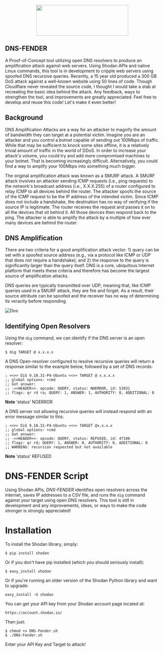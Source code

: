 <p align="center">
  <img width="300" height="100" src="https://user-images.githubusercontent.com/72598486/134552117-1ce19e3a-c8f8-4799-8854-40e647c1a7f9.png">
</p>


## DNS-FENDER

A Proof-of-Concept tool utilizing open DNS resolvers to produce an amplification attack against web servers. Using Shodan APIs and native Linux commands, this tool is in development to cripple web servers using spoofed DNS recursive queries. Recently, a 15 year old produced a 300 GB DoS attack against a well-known website using 50 lines of code. Though Cloudflare never revealed the source code, I thought I would take a stab at recreating the basic idea behind the attack. Any feedback, ways to strengthen the tool, and improvements are greatly appreciated. Feel free to develop and reuse this code! Let's make it even better!
 
## Background

DNS Amplification Attacks are a way for an attacker to magnify the amount of bandwidth they can target at a potential victim. Imagine you are an attacker and you control a botnet capable of sending out 100Mbps of traffic. While that may be sufficient to knock some sites offline, it is a relatively trivial amount of traffic in the world of DDoS. In order to increase your attack's volume, you could try and add more compromised machines to your botnet. That is becoming increasingly difficult. Alternatively, you could find a way to amplify your 100Mbps into something much bigger.

The original amplification attack was known as a SMURF attack. A SMURF attack involves an attacker sending ICMP requests (i.e., ping requests) to the network's broadcast address (i.e., X.X.X.255) of a router configured to relay ICMP to all devices behind the router. The attacker spoofs the source of the ICMP request to be the IP address of the intended victim. Since ICMP does not include a handshake, the destination has no way of verifying if the source IP is legitimate. The router receives the request and passes it on to all the devices that sit behind it. All those devices then respond back to the ping. The attacker is able to amplify the attack by a multiple of how ever many devices are behind the router.

## DNS Amplification

There are two criteria for a good amplification attack vector: 1) query can be set with a spoofed source address (e.g., via a protocol like ICMP or UDP that does not require a handshake); and 2) the response to the query is significantly larger than the query itself. DNS is a core, ubiquitous Internet platform that meets these criteria and therefore has become the largest source of amplification attacks.

DNS queries are typically transmitted over UDP, meaning that, like ICMP queries used in a SMURF attack, they are fire and forget. As a result, their source attribute can be spoofed and the receiver has no way of determining its veracity before responding.

![Dos](https://user-images.githubusercontent.com/72598486/134555284-7cb380e9-1937-48fc-8827-e6d3a21221af.png)

## Identifying Open Resolvers

Using the ```dig``` command, we can identify if the DNS server is an open resolver:

```
$ dig TARGET @ x.x.x.x 
```

A DNS Open-resolver configured to resolve recursive queries will return a response similar to the example below, followed by a set of DNS records:

```
; <<>> DiG 9.10.31-P4-Ubuntu <<>> TARGET @ x.x.x.x
;; global options: +cmd
;; Got answer:
;; ->>HEADER<<- opcode: QUERY, status: NOERROR, id: 53931
;; flags: qr rd ra; QUERY: 1, ANSWER: 1, AUTHORITY: 0, ADDITIONAL: 0
```

**Note** ‘status’ NOERROR

A DNS server not allowing recursive queries will instead respond with an error message similar to this:

```
; <<>> DiG 9.10.31-P4-Ubuntu <<>> TARGET @x.x.x.x
;; global options: +cmd
;; Got answer:
;; ->>HEADER<<- opcode: QUERY, status: REFUSED, id: 47106
;; flags: qr rd; QUERY: 1, ANSWER: 0, AUTHORITY: 0, ADDITIONAL: 0
;; WARNING: recursion requested but not available
```

**Note** ‘status’ REFUSED

# DNS-FENDER Script

Using Shodan APIs, *DNS-FENDER* identifies open resolvers across the internet, saves IP addresses to a CSV file, and runs the ```dig``` command against your target using open DNS resolvers. This tool is still in development and any improvements, ideas, or ways to make the code stronger is strongly appreciated!

# Installation

To install the Shodan library, simply:

```
$ pip install shodan
```

Or if you don't have pip installed (which you should seriously install):

```
$ easy_install shodan
```
Or if you're running an older version of the Shodan Python library and want to upgrade:

```
easy_install -U shodan
```

You can get your API key from your Shodan account page located at:

```
https://account.shodan.io/
```

Then just:

```
$ chmod +x DNS-Fender.sh
$ ./DNS-Fender.sh
```

Enter your API Key and Target to attack!
